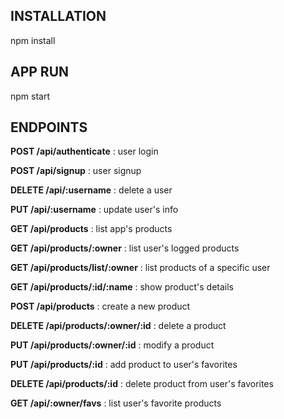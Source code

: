 ## INSTALLATION ##
npm install

## APP RUN ##
npm start

## ENDPOINTS ##

**POST /api/authenticate** : user login

**POST /api/signup** : user signup

**DELETE /api/:username** : delete a user

**PUT /api/:username** : update user's info



**GET /api/products** : list app's products

**GET /api/products/:owner** : list user's logged products

**GET /api/products/list/:owner** : list products of a specific user

**GET /api/products/:id/:name** : show product's details



**POST /api/products** : create a new product

**DELETE /api/products/:owner/:id** : delete a product

**PUT /api/products/:owner/:id** : modify a product



**PUT /api/products/:id** : add product to user's favorites

**DELETE /api/products/:id** : delete product from user's favorites

**GET /api/:owner/favs** : list user's favorite products
